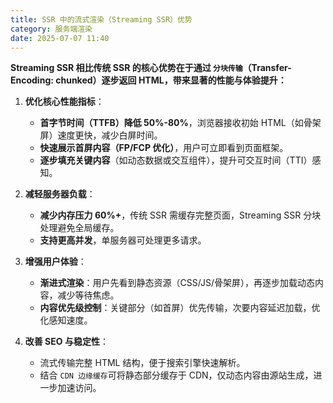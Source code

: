 ```yaml
---
title: SSR 中的流式渲染（Streaming SSR）优势
category: 服务端渲染
date: 2025-07-07 11:40
---
```

**Streaming SSR 相比传统 SSR 的核心优势在于通过 `分块传输`（Transfer-Encoding: chunked）逐步返回 HTML，带来显著的性能与体验提升：**  
1. **优化核心性能指标**：  
   - **首字节时间（TTFB）降低 50%-80%**，浏览器接收初始 HTML（如骨架屏）速度更快，减少白屏时间。  
   - **快速展示首屏内容（FP/FCP 优化）**，用户可立即看到页面框架。  
   - **逐步填充关键内容**（如动态数据或交互组件），提升可交互时间（TTI）感知。  

2. **减轻服务器负载**：  
   - **减少内存压力 60%+**，传统 SSR 需缓存完整页面，Streaming SSR 分块处理避免全局缓存。  
   - **支持更高并发**，单服务器可处理更多请求。  

3. **增强用户体验**：  
   - **渐进式渲染**：用户先看到静态资源（CSS/JS/骨架屏），再逐步加载动态内容，减少等待焦虑。  
   - **内容优先级控制**：关键部分（如首屏）优先传输，次要内容延迟加载，优化感知速度。  

4. **改善 SEO 与稳定性**：  
   - 流式传输完整 HTML 结构，便于搜索引擎快速解析。  
   - 结合 `CDN 边缘缓存`可将静态部分缓存于 CDN，仅动态内容由源站生成，进一步加速访问。
